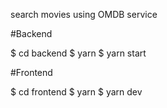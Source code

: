 search movies using OMDB service

#Backend

$ cd backend
$ yarn
$ yarn start

#Frontend

$ cd frontend
$ yarn
$ yarn dev
